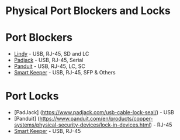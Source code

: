 # Physical Port Blockers and Locks

# Port Blockers
* [Lindy](https://www.lindy.co.uk/accessories-c9/security-c388/port-blockers-port-locks-c390) - USB, RJ-45, SD and LC
* [Padjack](https://www.padjack.com) - USB, RJ-45, Serial
* [Panduit](https://www.panduit.com/en/products/copper-systems/physical-security-devices/block-out-devices.html) - USB, RJ-45, LC, SC
* [Smart Keeper](https://www.smartkeeperworld.com/) - USB, RJ-45, SFP & Others

# Port Locks
* [PadJack] (https://www.padjack.com/usb-cable-lock-seal/) - USB
* [Panduit] (https://www.panduit.com/en/products/copper-systems/physical-security-devices/lock-in-devices.html) - RJ-45
* [Smart Keeper](https://www.smartkeeperworld.com/) - USB, RJ-45
